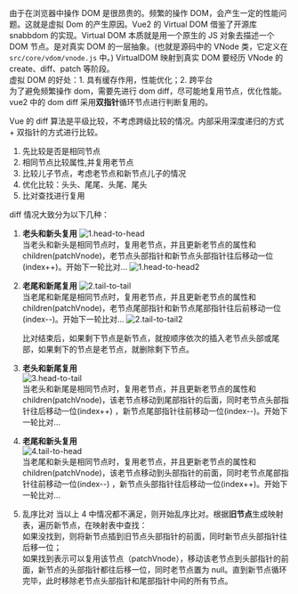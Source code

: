 由于在浏览器中操作 DOM 是很昂贵的。频繁的操作 DOM，会产生一定的性能问题。这就是虚拟 Dom 的产生原因。Vue2 的 Virtual DOM 借鉴了开源库 snabbdom 的实现。Virtual DOM 本质就是用一个原生的 JS 对象去描述一个 DOM 节点。是对真实 DOM 的一层抽象。(也就是源码中的 VNode 类，它定义在 `src/core/vdom/vnode.js` 中。)
VirtualDOM 映射到真实 DOM 要经历 VNode 的 create、diff、patch 等阶段。  
虚拟 DOM 的好处：1. 具有缓存作用，性能优化；2. 跨平台  
为了避免频繁操作 dom，需要先进行 dom diff，尽可能地复用节点，优化性能。  
vue2 中的 dom diff 采用**双指针**循环节点进行判断复用的。

Vue 的 diff 算法是平级比较，不考虑跨级比较的情况。内部采用深度递归的方式 + 双指针的方式进行比较。

1. 先比较是否是相同节点
2. 相同节点比较属性,并复用老节点
3. 比较儿子节点，考虑老节点和新节点儿子的情况
4. 优化比较：头头、尾尾、头尾、尾头
5. 比对查找进行复用

diff 情况大致分为以下几种：

1. **老头和新头复用**
   ![1.head-to-head](@public/img/dom-diff/1.head-to-head.jpg)  
   当老头和新头是相同节点时，复用老节点，并且更新老节点的属性和 children(patchVnode)，老节点头部指针和新节点头部指针往后移动一位(index++)。开始下一轮比对...
   ![1.head-to-head2](@public/img/dom-diff/1.head-to-head2.jpg)

2. **老尾和新尾复用**
   ![2.tail-to-tail](@public/img/dom-diff/2.tail-to-tail.jpg)  
   当老尾和新尾是相同节点时，复用老节点，并且更新老节点的属性和 children(patchVnode)，老节点尾部指针和新节点尾部指针往后前移动一位(index--)。开始下一轮比对...
   ![2.tail-to-tail2](@public/img/dom-diff/2.tail-to-tail2.jpg)

   比对结束后，如果剩下节点是新节点，就按顺序依次的插入老节点头部或尾部，如果剩下的节点是老节点，就删除剩下节点。

3. **老头和新尾复用**  
   ![3.head-to-tail](@public/img/dom-diff/3.head-to-tail.jpg)  
   当老头和新尾是相同节点时，复用老节点，并且更新老节点的属性和 children(patchVnode)，该老节点移动到尾部指针的后面，同时老节点头部指针往后移动一位(index++) ，新节点尾部指针往前移动一位(index--)。开始下一轮比对...

4. **老尾和新头复用**  
   ![4.tail-to-head](@public/img/dom-diff/4.tail-to-head.jpg)  
   当老尾和新头是相同节点时，复用老节点，并且更新老节点的属性和 children(patchVnode)，该老节点移动到头部指针的前面，同时老节点尾部指针往前移动一位(index--) ，新节点头部指针往后移动一位(index++)。开始下一轮比对...

5. 乱序比对
   当以上 4 中情况都不满足，则开始乱序比对。根据**旧节点**生成映射表，遍历新节点，在映射表中查找：  
   如果没找到，则将新节点插到旧节点头部指针的前面，同时新节点头部指针往后移一位；  
   如果找到表示可以复用该节点（patchVnode），移动该老节点到头部指针的前面，新节点的头部指针都往后移一位，同时老节点置为 null。直到新节点循环完毕，此时移除老节点头部指针和尾部指针中间的所有节点。
